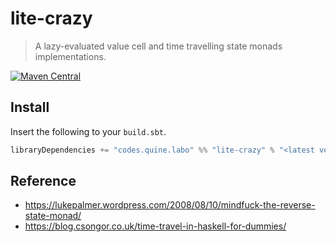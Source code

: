 # lite-crazy

> A lazy-evaluated value cell and time travelling state monads implementations.

[![Maven Central](https://img.shields.io/maven-central/v/codes.quine.labo/lite-crazy_2.13?logo=scala&style=for-the-badge)](https://search.maven.org/artifact/codes.quine.labo/lite-crazy_2.13)

## Install

Insert the following to your `build.sbt`.

```sbt
libraryDependencies += "codes.quine.labo" %% "lite-crazy" % "<latest version>"
```

## Reference

- <https://lukepalmer.wordpress.com/2008/08/10/mindfuck-the-reverse-state-monad/>
- <https://blog.csongor.co.uk/time-travel-in-haskell-for-dummies/>
